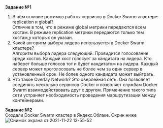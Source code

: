 **Задание №1**   
1. В чём отличие режимов работы сервисов в Docker Swarm кластере: replication и global?  
Отличие в том, что в режиме global метрики передаются всем хостам. В режиме replication метрики передаются только тем хостам,у которых он указан.  
2. Какой алгоритм выбора лидера используется в Docker Swarm кластере?  
Алгоритм выбора лидера следующий. Провидится голосование среди хостов. Каждый хост голосует за кандитата на лидера. Кто наберет больше голосов тот и будет кандитатом на лидера. Каждый сервер может проголосовать не более чем за один сервер в установленный срок. Не более одного кандидата может выйграть.
3. Что такое Overlay Network? Это оверлейная сеть. Она позволяет соединять несколько сервисов Docker и позволяет службам Docker Swarm взаимодействовать друг с другом. Применение такого типа сети устраняет необходимость проведения маршрутизации между контейнерами.  
  
**Задание №2**   
Создали Docker Swarm кластер в Яндекс.Облаке.
Скрин ниже
![Снимок экрана от 2021-11-22 12-55-52](https://user-images.githubusercontent.com/87299405/142831774-ed41cdb7-b013-4437-9456-53af5e592adb.png)

